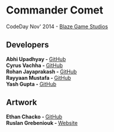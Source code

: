 Commander Comet
=============

CodeDay Nov' 2014 - [Blaze Game Studios](http://blazegamestudios.com)

Developers
-------------

<b>Abhi Upadhyay - </b><a href="http://www.github.com/aupadhyay">GitHub</a><br>
<b>Cyrus Vachha - </b><a href="http://www.github.com/cvachha">GitHub</a><br>
<b>Rohan Jayaprakash - </b><a href="http://www.github.com/Rohan-J">GitHub</a><br>
<b>Rayyaan Mustafa - </b><a href="http://www.github.com/Rayyaan-Mustafa">GitHub</a><br>
<b>Yash Gupta - </b><a href="http://www.github.com/Yash-Gupta">GitHub</a>


Artwork
-------------

<b>Ethan Chacko - </b><a href="http://www.github.com/Krakk3n">GitHub</a><br>
<b>Ruslan Grebeniouk - </b><a href="http://grbk.co/">Website</a>
